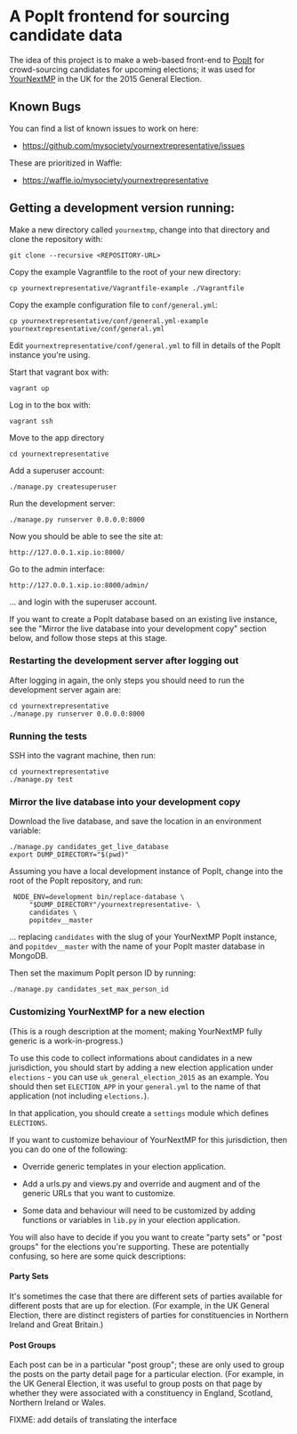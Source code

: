 # A PopIt frontend for sourcing candidate data

The idea of this project is to make a web-based front-end to
[PopIt](http://popit.poplus.org/) for crowd-sourcing candidates
for upcoming elections; it was used for
[YourNextMP](https://yournextmp.com) in the UK for the 2015
General Election.

## Known Bugs

You can find a list of known issues to work on here:

* https://github.com/mysociety/yournextrepresentative/issues

These are prioritized in Waffle:

* https://waffle.io/mysociety/yournextrepresentative

## Getting a development version running:

Make a new directory called `yournextmp`, change into that directory and clone the repository with:

    git clone --recursive <REPOSITORY-URL>

Copy the example Vagrantfile to the root of your new directory:

    cp yournextrepresentative/Vagrantfile-example ./Vagrantfile

Copy the example configuration file to `conf/general.yml`:

    cp yournextrepresentative/conf/general.yml-example yournextrepresentative/conf/general.yml

Edit `yournextrepresentative/conf/general.yml` to fill in details of
the PopIt instance you're using.

Start that vagrant box with:

    vagrant up

Log in to the box with:

    vagrant ssh

Move to the app directory

    cd yournextrepresentative

Add a superuser account:

    ./manage.py createsuperuser

Run the development server:

    ./manage.py runserver 0.0.0.0:8000

Now you should be able to see the site at:

    http://127.0.0.1.xip.io:8000/

Go to the admin interface:

    http://127.0.0.1.xip.io:8000/admin/

... and login with the superuser account.

If you want to create a PopIt database based on an existing live
instance, see the "Mirror the live database into your
development copy" section below, and follow those steps at this
stage.

### Restarting the development server after logging out

After logging in again, the only steps you should need to run
the development server again are:

    cd yournextrepresentative
    ./manage.py runserver 0.0.0.0:8000

### Running the tests

SSH into the vagrant machine, then run:

    cd yournextrepresentative
    ./manage.py test

### Mirror the live database into your development copy

Download the live database, and save the location in an
environment variable:

    ./manage.py candidates_get_live_database
    export DUMP_DIRECTORY="$(pwd)"

Assuming you have a local development instance of PopIt, change
into the root of the PopIt repository, and run:

     NODE_ENV=development bin/replace-database \
         "$DUMP_DIRECTORY"/yournextrepresentative- \
         candidates \
         popitdev__master

... replacing `candidates` with the slug of your YourNextMP
PopIt instance, and `popitdev__master` with the name of your PopIt
master database in MongoDB.

Then set the maximum PopIt person ID by running:

    ./manage.py candidates_set_max_person_id

### Customizing YourNextMP for a new election

(This is a rough description at the moment; making YourNextMP fully
generic is a work-in-progress.)

To use this code to collect informations about candidates in a new
jurisdiction, you should start by adding a new election application
under `elections` - you can use `uk_general_election_2015` as an
example. You should then set `ELECTION_APP` in your `general.yml` to
the name of that application (not including `elections.`).

In that application, you should create a `settings` module which
defines `ELECTIONS`.

If you want to customize behaviour of YourNextMP for this
jurisdiction, then you can do one of the following:

* Override generic templates in your election application.

* Add a urls.py and views.py and override and augment and of the
  generic URLs that you want to customize.

* Some data and behaviour will need to be customized by adding
  functions or variables in `lib.py` in your election application.

You will also have to decide if you you want to create "party sets" or
"post groups" for the elections you're supporting.  These are
potentially confusing, so here are some quick descriptions:

#### Party Sets

It's sometimes the case that there are different sets of parties
available for different posts that are up for election.  (For example,
in the UK General Election, there are distinct registers of parties
for constituencies in Northern Ireland and Great Britain.)

#### Post Groups

Each post can be in a particular "post group"; these are only used to
group the posts on the party detail page for a particular
election. (For example, in the UK General Election, it was useful to
group posts on that page by whether they were associated with a
constituency in England, Scotland, Northern Ireland or Wales.

FIXME: add details of translating the interface
